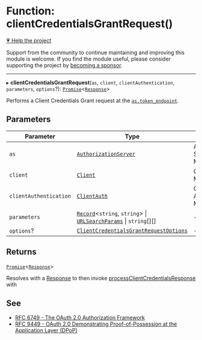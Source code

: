 # Function: clientCredentialsGrantRequest()

[💗 Help the project](https://github.com/sponsors/panva)

Support from the community to continue maintaining and improving this module is welcome. If you find the module useful, please consider supporting the project by [becoming a sponsor](https://github.com/sponsors/panva).

***

▸ **clientCredentialsGrantRequest**(`as`, `client`, `clientAuthentication`, `parameters`, `options`?): [`Promise`](https://developer.mozilla.org/docs/Web/JavaScript/Reference/Global_Objects/Promise)\<[`Response`](https://developer.mozilla.org/docs/Web/API/Response)\>

Performs a Client Credentials Grant request at the
[`as.token_endpoint`](../interfaces/AuthorizationServer.md#token_endpoint).

## Parameters

| Parameter | Type | Description |
| ------ | ------ | ------ |
| `as` | [`AuthorizationServer`](../interfaces/AuthorizationServer.md) | Authorization Server Metadata. |
| `client` | [`Client`](../interfaces/Client.md) | Client Metadata. |
| `clientAuthentication` | [`ClientAuth`](../interfaces/ClientAuth.md) | Client Authentication Method. |
| `parameters` | [`Record`](https://www.typescriptlang.org/docs/handbook/utility-types.html#recordkeys-type)\<`string`, `string`\> \| [`URLSearchParams`](https://developer.mozilla.org/docs/Web/API/URLSearchParams) \| `string`[][] | - |
| `options`? | [`ClientCredentialsGrantRequestOptions`](../interfaces/ClientCredentialsGrantRequestOptions.md) | - |

## Returns

[`Promise`](https://developer.mozilla.org/docs/Web/JavaScript/Reference/Global_Objects/Promise)\<[`Response`](https://developer.mozilla.org/docs/Web/API/Response)\>

Resolves with a [Response](https://developer.mozilla.org/docs/Web/API/Response) to then invoke [processClientCredentialsResponse](processClientCredentialsResponse.md)
  with

## See

 - [RFC 6749 - The OAuth 2.0 Authorization Framework](https://www.rfc-editor.org/rfc/rfc6749.html#section-4.4)
 - [RFC 9449 - OAuth 2.0 Demonstrating Proof-of-Possession at the Application Layer (DPoP)](https://www.rfc-editor.org/rfc/rfc9449.html#name-dpop-access-token-request)
